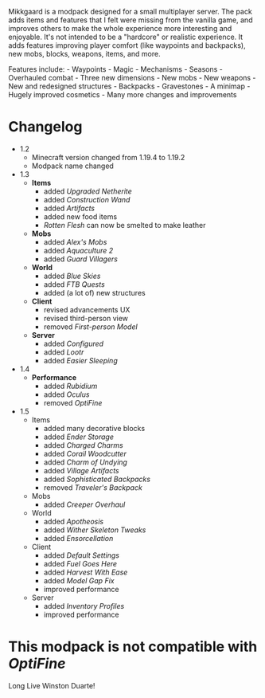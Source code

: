 Mikkgaard is a modpack designed for a small multiplayer server.
The pack adds items and features that I felt were missing from the vanilla game, and improves others to make the whole experience more interesting and enjoyable. It's not intended to be a "hardcore" or realistic experience. It adds features improving player comfort (like waypoints and backpacks), new mobs, blocks, weapons, items, and more.

 Features include: 
	- Waypoints
	- Magic
	- Mechanisms
	- Seasons
	- Overhauled combat
	- Three new dimensions
	- New mobs 
	- New weapons
	- New and redesigned structures
	- Backpacks
	- Gravestones
	- A minimap
	- Hugely improved cosmetics
	- Many more changes and improvements

# Changelog 
- 1.2 
	- Minecraft version changed from 1.19.4 to 1.19.2 
	- Modpack name changed 
- 1.3 
	- **Items**
		- added *Upgraded Netherite* 
		- added *Construction Wand*
		- added *Artifacts*
		- added new food items 
		- *Rotten Flesh* can now be smelted to make leather 
	- **Mobs** 
		- added *Alex's Mobs* 
		- added *Aquaculture 2* 
		- added *Guard Villagers* 
	- **World**  
		- added *Blue Skies* 
		- added *FTB Quests* 
		- added (a lot of) new structures 
	- **Client** 
		- revised advancements UX 
		- revised third-person view 
		- removed *First-person Model* 
	- **Server** 
		- added *Configured* 
		- added *Lootr* 
		- added *Easier Sleeping* 
- 1.4 
	- **Performance**
		- added *Rubidium*
		- added *Oculus*
		- removed *OptiFine*
- 1.5 
	- Items
		- added many decorative blocks 
		- added *Ender Storage* 
		- added *Charged Charms* 
		- added *Corail Woodcutter* 
		- added *Charm of Undying* 
		- added *Village Artifacts* 
		- added *Sophisticated Backpacks* 
		- removed *Traveler's Backpack* 
	- Mobs 
		- added *Creeper Overhaul*
	- World 
		- added *Apotheosis* 
		- added *Wither Skeleton Tweaks* 
		- added *Ensorcellation* 
	- Client 
		- added *Default Settings* 
		- added *Fuel Goes Here* 
		- added *Harvest With Ease*
		- added *Model Gap Fix*
		- improved performance
	- Server 
		- added *Inventory Profiles* 
		- improved performance

# This modpack is not compatible with *OptiFine*

Long Live Winston Duarte! 
